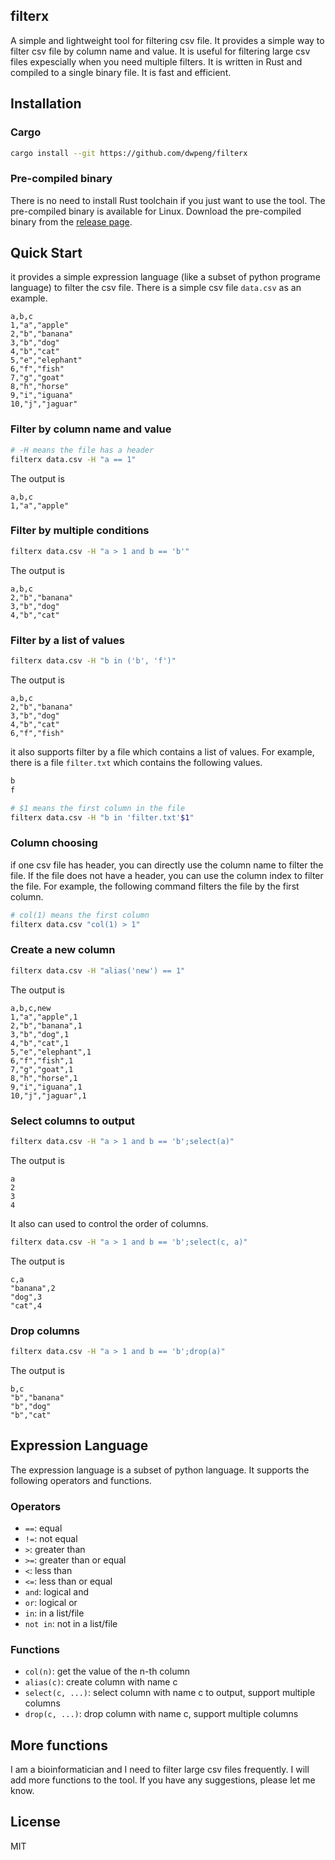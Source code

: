 
## filterx

A simple and lightweight tool for filtering csv file. It provides a simple way to filter csv file by column name and value. It is useful for filtering large csv files expescially when you need multiple filters. It is written in Rust and compiled to a single binary file. It is fast and efficient.


## Installation

### Cargo
```bash
cargo install --git https://github.com/dwpeng/filterx
```

### Pre-compiled binary
There is no need to install Rust toolchain if you just want to use the tool. The pre-compiled binary is available for Linux. Download the pre-compiled binary from the [release page](https://github.com/dwpeng/filterx/releases).


## Quick Start

it provides a simple expression language (like a subset of python programe language) to filter the csv file. There is a simple csv file `data.csv` as an example.

```csv
a,b,c
1,"a","apple"
2,"b","banana"
3,"b","dog"
4,"b","cat"
5,"e","elephant"
6,"f","fish"
7,"g","goat"
8,"h","horse"
9,"i","iguana"
10,"j","jaguar"
```

### Filter by column name and value

```bash
# -H means the file has a header
filterx data.csv -H "a == 1"
```

The output is

```csv
a,b,c
1,"a","apple"
```

### Filter by multiple conditions

```bash
filterx data.csv -H "a > 1 and b == 'b'"
```

The output is

```csv
a,b,c
2,"b","banana"
3,"b","dog"
4,"b","cat"
```

### Filter by a list of values

```bash
filterx data.csv -H "b in ('b', 'f')"
```

The output is

```csv
a,b,c
2,"b","banana"
3,"b","dog"
4,"b","cat"
6,"f","fish"
```

it also supports filter by a file which contains a list of values. For example, there is a file `filter.txt` which contains the following values.
```txt
b
f
```

```bash
# $1 means the first column in the file
filterx data.csv -H "b in 'filter.txt'$1"  
```

### Column choosing

if one csv file has header, you can directly use the column name to filter the file. If the file does not have a header, you can use the column index to filter the file. For example, the following command filters the file by the first column.

```bash
# col(1) means the first column
filterx data.csv "col(1) > 1"
```

### Create a new column
```bash
filterx data.csv -H "alias('new') == 1"
```

The output is

```csv
a,b,c,new
1,"a","apple",1
2,"b","banana",1
3,"b","dog",1
4,"b","cat",1
5,"e","elephant",1
6,"f","fish",1
7,"g","goat",1
8,"h","horse",1
9,"i","iguana",1
10,"j","jaguar",1
```

### Select columns to output

```bash
filterx data.csv -H "a > 1 and b == 'b';select(a)"
```

The output is

```csv
a
2
3
4
```

It also can used to control the order of columns.

```bash
filterx data.csv -H "a > 1 and b == 'b';select(c, a)"
```

The output is

```csv
c,a
"banana",2
"dog",3
"cat",4
```

### Drop columns

```bash
filterx data.csv -H "a > 1 and b == 'b';drop(a)"
```

The output is

```csv
b,c
"b","banana"
"b","dog"
"b","cat"
```


## Expression Language

The expression language is a subset of python language. It supports the following operators and functions.

### Operators

- `==`: equal
- `!=`: not equal
- `>`: greater than
- `>=`: greater than or equal
- `<`: less than
- `<=`: less than or equal
- `and`: logical and
- `or`: logical or
- `in`: in a list/file
- `not in`: not in a list/file

### Functions
- `col(n)`: get the value of the n-th column
- `alias(c)`: create column with name c
- `select(c, ...)`: select column with name c to output, support multiple columns
- `drop(c, ...)`: drop column with name c, support multiple columns


## More functions

I am a bioinformatician and I need to filter large csv files frequently. I will add more functions to the tool. If you have any suggestions, please let me know.


## License
MIT
